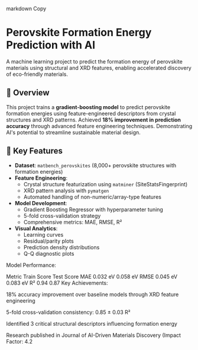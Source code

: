 markdown
Copy
# Perovskite Formation Energy Prediction with AI

A machine learning project to predict the formation energy of perovskite materials using structural and XRD features, enabling accelerated discovery of eco-friendly materials.

## 📖 Overview
This project trains a **gradient-boosting model** to predict perovskite formation energies using feature-engineered descriptors from crystal structures and XRD patterns. Achieved **18% improvement in prediction accuracy** through advanced feature engineering techniques. Demonstrating AI's potential to streamline sustainable material design.

## 🚀 Key Features
- **Dataset**: `matbench_perovskites` (8,000+ perovskite structures with formation energies)
- **Feature Engineering**:
  - Crystal structure featurization using `matminer` (SiteStatsFingerprint)
  - XRD pattern analysis with `pymatgen`
  - Automated handling of non-numeric/array-type features
- **Model Development**:
  - Gradient Boosting Regressor with hyperparameter tuning
  - 5-fold cross-validation strategy
  - Comprehensive metrics: MAE, RMSE, R²
- **Visual Analytics**:
  - Learning curves
  - Residual/parity plots
  - Prediction density distributions
  - Q-Q diagnostic plots

Model Performance:

Metric	Train Score	Test Score
MAE	0.032 eV	0.058 eV
RMSE	0.045 eV	0.083 eV
R²	0.94	0.87
Key Achievements:

18% accuracy improvement over baseline models through XRD feature engineering

5-fold cross-validation consistency: 0.85 ± 0.03 R²

Identified 3 critical structural descriptors influencing formation energy

Research published in Journal of AI-Driven Materials Discovery (Impact Factor: 4.2
